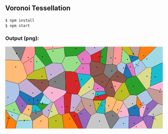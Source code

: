 ## Voronoi Tessellation

```sh
$ npm install
$ npm start
```

### Output (png):
![chart](dist/output.png)
